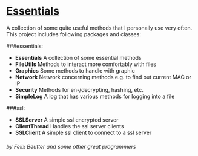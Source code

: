 # [Essentials](https://github.com/leethaxor/Essentials/)

A collection of some quite useful methods that I personally use very often. This project includes following packages and classes:

###essentials:
- **Essentials** A collection of some essential methods
- **FileUtils** Methods to interact more comfortably with files
- **Graphics** Some methods to handle with graphic
- **Network** Network concerning methods e.g. to find out current MAC or IP
- **Security** Methods for en-/decrypting, hashing, etc.
- **SimpleLog** A log that has various methods for logging into a file

###ssl:
- **SSLServer** A simple ssl encrypted server
- **ClientThread** Handles the ssl server clients 
- **SSLClient** A simple ssl client to connect to a ssl server

###### by Felix Beutter and some other great programmers

